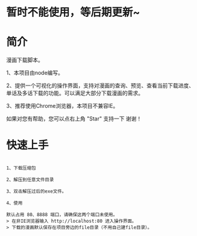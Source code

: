 # 暂时不能使用，等后期更新~
# 简介
漫画下载脚本。

1、本项目由node编写。

2、提供一个可视化的操作界面，支持对漫画的查询、预览、查看当前下载进度、单话及多话下载的功能。可以满足大部分下载漫画的需求。

3、推荐使用Chrome浏览器，本项目不兼容IE。

如果对您有帮助，您可以点右上角 "Star" 支持一下 谢谢！

# 快速上手

```

1、下载压缩包

2、解压到任意文件目录

3、双击解压过后的exe文件。

4、使用

默认占用 80、8888 端口，请确保这两个端口未使用。
> 在非IE浏览器输入 http://localhost:80 进入操作界面。
> 下载的漫画默认保存在项目旁边的file目录（不用自己建file目录）。

```

